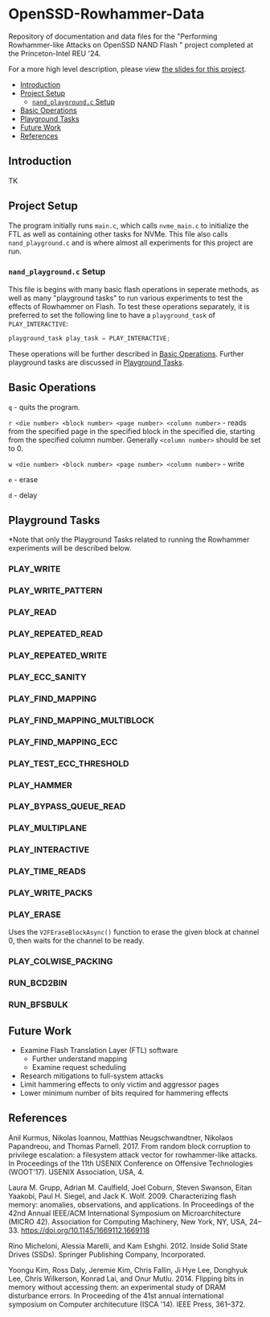 # OpenSSD-Rowhammer-Data
Repository of documentation and data files for the "Performing Rowhammer-like Attacks on OpenSSD NAND Flash " project completed at the Princeton-Intel REU '24.

For a more high level description, please view [the slides for this project](https://docs.google.com/presentation/d/1VuKDGHRU1CSy5wz2qb5-6ENMViEKH8YWHjf_TMDVi7Q/edit?usp=sharing).

- [Introduction](#introduction)
- [Project Setup](#project-setup)
    - [`nand_playground.c` Setup](#nand_playgroundc-setup)
- [Basic Operations](#basic-operations)
- [Playground Tasks](#playground-tasks)
- [Future Work](#future-work)
- [References](#references)

## Introduction
TK

## Project Setup
The program initially runs `main.c`, which calls `nvme_main.c` to initialize the FTL as well as containing other tasks for NVMe. This file also calls `nand_playground.c` and is where almost all experiments for this project are run.

### `nand_playground.c` Setup
This file is begins with many basic flash operations in seperate methods, as well as many "playground tasks" to run various experiments to test the effects of Rowhammer on Flash. To test these operations separately, it is preferred to set the following line to have a `playground_task` of `PLAY_INTERACTIVE`:
```c
playground_task play_task = PLAY_INTERACTIVE;
```
These operations will be further described in [Basic Operations](#basic-operations). Further playground tasks are discussed in [Playground Tasks](#playground-tasks).

## Basic Operations

`q` - quits the program.

`r <die number> <block number> <page number> <column number>` - reads from the specified page in the specified block in the specified die, starting from the specified column number. Generally `<column number>` should be set to 0. 

`w <die number> <block number> <page number> <column number>` - write

`e` - erase

`d` - delay


## Playground Tasks
\*Note that only the Playground Tasks related to running the Rowhammer experiments will be described below.

### PLAY_WRITE

### PLAY_WRITE_PATTERN

### PLAY_READ

### PLAY_REPEATED_READ

### PLAY_REPEATED_WRITE

### PLAY_ECC_SANITY

### PLAY_FIND_MAPPING

### PLAY_FIND_MAPPING_MULTIBLOCK

### PLAY_FIND_MAPPING_ECC

### PLAY_TEST_ECC_THRESHOLD

### PLAY_HAMMER

### PLAY_BYPASS_QUEUE_READ

### PLAY_MULTIPLANE

### PLAY_INTERACTIVE

### PLAY_TIME_READS

### PLAY_WRITE_PACKS

### PLAY_ERASE
Uses the `V2FEraseBlockAsync()` function to erase the given block at channel 0, then waits for the channel to be ready. 

### PLAY_COLWISE_PACKING

### RUN_BCD2BIN

### RUN_BFSBULK

## Future Work
- Examine Flash Translation Layer (FTL) software
    - Further understand mapping
    - Examine request scheduling
- Research mitigations to full-system attacks
- Limit hammering effects to only victim and aggressor pages
- Lower minimum number of bits required for hammering effects

## References
Anil Kurmus, Nikolas Ioannou, Matthias Neugschwandtner, Nikolaos Papandreou, and Thomas Parnell. 2017. From random block corruption to privilege escalation: a filesystem attack vector for rowhammer-like attacks. In Proceedings of the 11th USENIX Conference on Offensive Technologies (WOOT'17). USENIX Association, USA, 4.

Laura M. Grupp, Adrian M. Caulfield, Joel Coburn, Steven Swanson, Eitan Yaakobi, Paul H. Siegel, and Jack K. Wolf. 2009. Characterizing flash memory: anomalies, observations, and applications. In Proceedings of the 42nd Annual IEEE/ACM International Symposium on Microarchitecture (MICRO 42). Association for Computing Machinery, New York, NY, USA, 24–33. https://doi.org/10.1145/1669112.1669118

Rino Micheloni, Alessia Marelli, and Kam Eshghi. 2012. Inside Solid State Drives (SSDs). Springer Publishing Company, Incorporated.

Yoongu Kim, Ross Daly, Jeremie Kim, Chris Fallin, Ji Hye Lee, Donghyuk Lee, Chris Wilkerson, Konrad Lai, and Onur Mutlu. 2014. Flipping bits in memory without accessing them: an experimental study of DRAM disturbance errors. In Proceeding of the 41st annual international symposium on Computer architecuture (ISCA '14). IEEE Press, 361–372.
